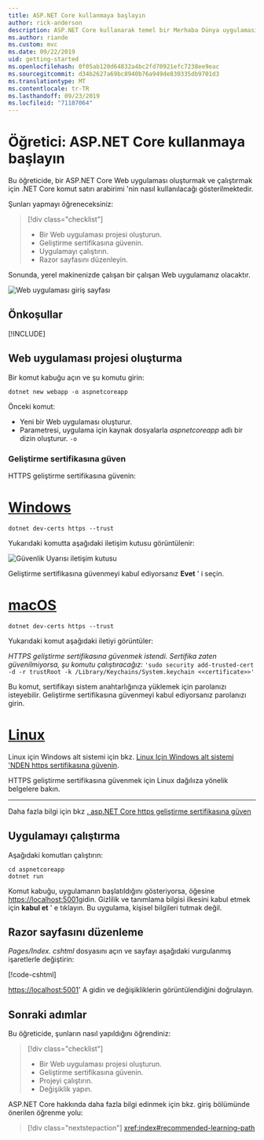 ```yaml
---
title: ASP.NET Core kullanmaya başlayın
author: rick-anderson
description: ASP.NET Core kullanarak temel bir Merhaba Dünya uygulaması oluşturan ve çalıştıran kısa bir öğretici.
ms.author: riande
ms.custom: mvc
ms.date: 09/22/2019
uid: getting-started
ms.openlocfilehash: 0f05ab120d64832a4bc2fd70921efc7238ee9eac
ms.sourcegitcommit: d34b2627a69bc8940b76a949de830335db9701d3
ms.translationtype: MT
ms.contentlocale: tr-TR
ms.lasthandoff: 09/23/2019
ms.locfileid: "71187064"
---
```

# <a name="tutorial-get-started-with-aspnet-core"></a>Öğretici: ASP.NET Core kullanmaya başlayın

Bu öğreticide, bir ASP.NET Core Web uygulaması oluşturmak ve çalıştırmak için .NET Core komut satırı arabirimi 'nin nasıl kullanılacağı gösterilmektedir.

Şunları yapmayı öğreneceksiniz:

> [!div class="checklist"]
> * Bir Web uygulaması projesi oluşturun.
> * Geliştirme sertifikasına güvenin.
> * Uygulamayı çalıştırın.
> * Razor sayfasını düzenleyin.

Sonunda, yerel makinenizde çalışan bir çalışan Web uygulamanız olacaktır.

![Web uygulaması giriş sayfası](_static/home-page.png)

## <a name="prerequisites"></a>Önkoşullar

[!INCLUDE[](~/includes/3.0-SDK.md)]

## <a name="create-a-web-app-project"></a>Web uygulaması projesi oluşturma

Bir komut kabuğu açın ve şu komutu girin:

```dotnetcli
dotnet new webapp -o aspnetcoreapp
```

Önceki komut:

* Yeni bir Web uygulaması oluşturur.  
* Parametresi, uygulama için kaynak dosyalarla *aspnetcoreapp* adlı bir dizin oluşturur. `-o`

### <a name="trust-the-development-certificate"></a>Geliştirme sertifikasına güven

HTTPS geliştirme sertifikasına güvenin:

# <a name="windowstabwindows"></a>[Windows](#tab/windows)

```dotnetcli
dotnet dev-certs https --trust
```

Yukarıdaki komutta aşağıdaki iletişim kutusu görüntülenir:

![Güvenlik Uyarısı iletişim kutusu](~/getting-started/_static/cert.png)

Geliştirme sertifikasına güvenmeyi kabul ediyorsanız **Evet** ' i seçin.

# <a name="macostabmacos"></a>[macOS](#tab/macos)

```dotnetcli
dotnet dev-certs https --trust
```

Yukarıdaki komut aşağıdaki iletiyi görüntüler:

*HTTPS geliştirme sertifikasına güvenmek istendi. Sertifika zaten güvenilmiyorsa, şu komutu çalıştıracağız:* `'sudo security add-trusted-cert -d -r trustRoot -k /Library/Keychains/System.keychain <<certificate>>'`

Bu komut, sertifikayı sistem anahtarlığınıza yüklemek için parolanızı isteyebilir. Geliştirme sertifikasına güvenmeyi kabul ediyorsanız parolanızı girin.

# <a name="linuxtablinux"></a>[Linux](#tab/linux)

Linux için Windows alt sistemi için bkz. [Linux Için Windows alt sistemi 'NDEN https sertifikasına güvenin](xref:security/enforcing-ssl#wsl).

HTTPS geliştirme sertifikasına güvenmek için Linux dağılııza yönelik belgelere bakın.

---

Daha fazla bilgi için bkz [. asp.NET Core https geliştirme sertifikasına güven](xref:security/enforcing-ssl#trust-the-aspnet-core-https-development-certificate-on-windows-and-macos)

## <a name="run-the-app"></a>Uygulamayı çalıştırma

Aşağıdaki komutları çalıştırın:

```dotnetcli
cd aspnetcoreapp
dotnet run
```

Komut kabuğu, uygulamanın başlatıldığını gösteriyorsa, öğesine [https://localhost:5001](https://localhost:5001)gidin. Gizlilik ve tanımlama bilgisi ilkesini kabul etmek için **kabul et** ' e tıklayın. Bu uygulama, kişisel bilgileri tutmak değil.

## <a name="edit-a-razor-page"></a>Razor sayfasını düzenleme

*Pages/Index. cshtml* dosyasını açın ve sayfayı aşağıdaki vurgulanmış işaretlerle değiştirin:

[!code-cshtml[](sample/index.cshtml?highlight=9)]

[https://localhost:5001](https://localhost:5001)' A gidin ve değişikliklerin görüntülendiğini doğrulayın.

## <a name="next-steps"></a>Sonraki adımlar

Bu öğreticide, şunların nasıl yapıldığını öğrendiniz:

> [!div class="checklist"]
> * Bir Web uygulaması projesi oluşturun.
> * Geliştirme sertifikasına güvenin.
> * Projeyi çalıştırın.
> * Değişiklik yapın.

ASP.NET Core hakkında daha fazla bilgi edinmek için bkz. giriş bölümünde önerilen öğrenme yolu:

> [!div class="nextstepaction"]
> <xref:index#recommended-learning-path>
